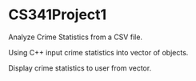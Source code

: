 # CS341Project1

Analyze Crime Statistics from a CSV file.

Using C++ input crime statistics into vector of objects.

Display crime statistics to user from vector.
